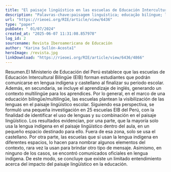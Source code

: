 ```yaml
---
title: "El paisaje lingüístico en las escuelas de Educación Intercultural Bilingüe del Perú"
description: "Palavras-chave:paisagem linguística; educação bilíngue; línguas indígenas."
url: "https://rieoei.org/RIE/article/view/6436"
type: "paper"
pubDate: " 01/07/2024"
created_at: "2025-06-07 11:31:08.857978"
log_id: 2
sourcename: Revista Iberoamericana de Educación
author: "Karina Sullón-Acosta1"
heroImage: /revista.jpg
linkDownload: "https://rieoei.org/RIE/article/view/6436/4866"
---
```


Resumen.El Ministerio de Educación del Perú establece que las escuelas de Educación Intercultural Bilingüe (EIB) forman estudiantes que podrán comunicarse en lengua indígena y castellano al finalizar su periodo escolar. Además, en secundaria, se incluye el aprendizaje de inglés, generando un contexto multilingüe para los aprendices. Por lo general, en el marco de una educación bilingüe/multilingüe, las escuelas plantean la visibilización de las lenguas en el paisaje lingüístico escolar. Siguiendo esa perspectiva, se formuló una pequeña investigación en 25 escuelas EIB del Perú, con la finalidad de identificar el uso de lenguas y su combinación en el paisaje lingüístico. Los resultados evidencian, por una parte, que la mayoría solo usa la lengua indígena en el paisaje lingüístico dentro del aula, en un pequeño espacio destinado para ello. Fuera de esa zona, solo se usa el castellano. Por otra parte, las escuelas que sí usan la lengua indígena en diferentes espacios, lo hacen para nombrar algunos elementos del contexto, rara vez la usan para brindar otro tipo de mensaje. Asimismo, en ninguno de los casos, se encontró comunicados oficiales en lengua indígena. De este modo, se concluye que existe un limitado entendimiento acerca del impacto del paisaje lingüístico en la educación.
